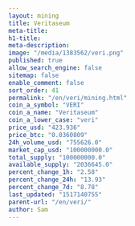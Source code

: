 ```yaml
---
layout: mining
title: Veritaseum
meta-title: 
h1-title: 
meta-description: 
image: "/media/1383562/veri.png"
published: true
allow_search_engine: false
sitemap: false
enable_comment: false
sort_order: 41
permalink: "/en/veri/mining.html"
coin_a_symbol: "VERI"
coin_a_name: "Veritaseum"
coin_a_lower_case: "veri"
price_usd: "423.936"
price_btc: "0.0360809"
24h_volume_usd: "755626.0"
market_cap_usd: "100000000.0"
total_supply: "100000000.0"
available_supply: "2036645.0"
percent_change_1h: "2.58"
percent_change_24h: "13.93"
percent_change_7d: "8.78"
last_updated: "1517140755"
parent-url: "/en/veri/"
author: Sam
---
```


